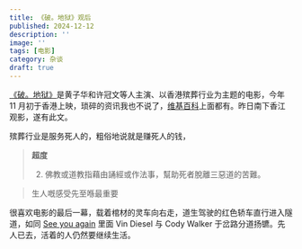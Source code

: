 ```yaml
---
title: 《破。地狱》观后
published: 2024-12-12
description: ''
image: ''
tags: [电影]
category: 杂谈
draft: true
---
```


[《破。地狱》](https://movie.douban.com/subject/36712987/)是黄子华和许冠文等人主演、以香港殡葬行业为主题的电影，今年 11 月初于香港上映，琐碎的资讯我也不说了，[维基百科](https://zh.wikipedia.org/zh-hk/%E7%A0%B4%C2%B7%E5%9C%B0%E7%8D%84)上面都有。昨日南下香江观影，遂有此文。

殡葬行业是服务死人的，粗俗地说就是赚死人的钱，

> **超度**
>
> 2. 佛教或道教指藉由誦經或作法事，幫助死者脫離三惡道的苦難。

> 生人嘅感受先至喺最重要

很喜欢电影的最后一幕，载着棺材的灵车向右走，道生驾驶的红色轿车直行进入隧道，如同 [See you again](https://youtu.be/RgKAFK5djSk?t=172) 里面 Vin Diesel 与 Cody Walker 于岔路分道扬镳。先人已去，活着的人仍然要继续生活。

